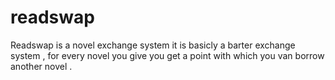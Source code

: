 # readswap
Readswap is a novel exchange system it is basicly a barter exchange system , for every novel you give you get a point with which you van borrow another novel .
